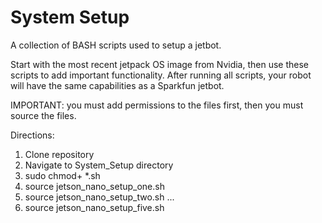 # System Setup
A collection of BASH scripts used to setup a jetbot.

Start with the most recent jetpack OS image from Nvidia, then use these scripts to add important functionality.
After running all scripts, your robot will have the same capabilities as a Sparkfun jetbot.

IMPORTANT: you must add permissions to the files first, then you must source the files.

Directions: 
1. Clone repository
2. Navigate to System_Setup directory
3. sudo chmod+ *.sh
4. source jetson_nano_setup_one.sh
5. source jetson_nano_setup_two.sh
...
8. source jetson_nano_setup_five.sh
